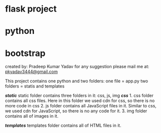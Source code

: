 # flask project 
# python 
# bootstrap
created by: Pradeep Kumar Yadav
for any suggestion please mail me at: pkyadav3444@gmail.com

This project contains one python and two folders: 
  one file = app.py
  two folders = statis and templates
  
  
  
  
  *****static*****
  static folder contains three folders in it: css, js, img
    *****css*****
    1. css folder contains all css files. Here in this folder we used cdn for css, so there is no more code in css
    2. js folder contains all JavaScript files in it. Similar to css, we used cdn for JavaScript, so there is no any code for it.
    3. img folder contains all of images in it.
    
    
    
  *****templates*****
  templates folder contains all of HTML files in it.
